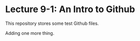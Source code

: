 # Lecture 9-1: An Intro to Github

This repository stores some test Github files.

Adding one more thing.


